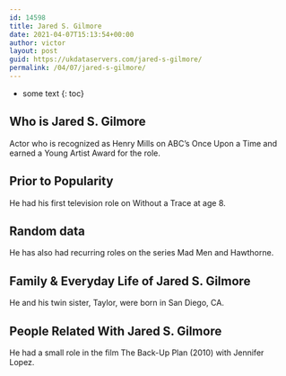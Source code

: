 ```yaml
---
id: 14598
title: Jared S. Gilmore
date: 2021-04-07T15:13:54+00:00
author: victor
layout: post
guid: https://ukdataservers.com/jared-s-gilmore/
permalink: /04/07/jared-s-gilmore/
---
```


* some text
{: toc}


## Who is Jared S. Gilmore



Actor who is recognized as Henry Mills on ABC&#8217;s Once Upon a Time and earned a Young Artist Award for the role. 

                
                
                
## Prior to Popularity



He had his first television role on Without a Trace at age 8. 

                
                
                
## Random data



He has also had recurring roles on the series Mad Men and Hawthorne. 

                
                
                
## Family & Everyday Life of Jared S. Gilmore



He and his twin sister, Taylor, were born in San Diego, CA. 

                
                
                
## People Related With Jared S. Gilmore



He had a small role in the film The Back-Up Plan (2010) with Jennifer Lopez. 

                
              
            
          
          
          